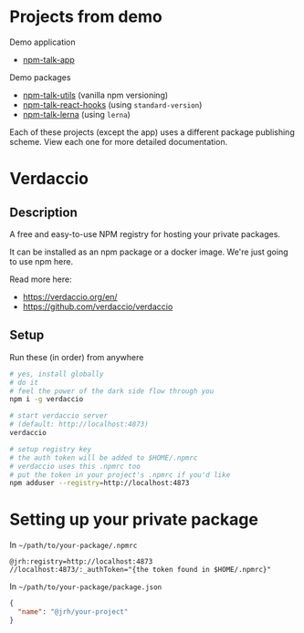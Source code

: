 # Projects from demo

Demo application
- [npm-talk-app](https://github.com/jrhart08/npm-talk-app)

Demo packages
- [npm-talk-utils](https://github.com/jrhart08/npm-talk-utils) (vanilla npm versioning)
- [npm-talk-react-hooks](https://github.com/jrhart08/npm-talk-react-hooks) (using `standard-version`)
- [npm-talk-lerna](https://github.com/jrhart08/npm-talk-lerna) (using `lerna`)


Each of these projects (except the app) uses a different package publishing scheme.
View each one for more detailed documentation.

# Verdaccio

## Description

A free and easy-to-use NPM registry for hosting your private packages.

It can be installed as an npm package or a docker image. We're just going to use npm here.

Read more here:
  - https://verdaccio.org/en/
  - https://github.com/verdaccio/verdaccio

## Setup

Run these (in order) from anywhere

```bash
# yes, install globally
# do it
# feel the power of the dark side flow through you
npm i -g verdaccio

# start verdaccio server
# (default: http://localhost:4873)
verdaccio

# setup registry key
# the auth token will be added to $HOME/.npmrc
# verdaccio uses this .npmrc too
# put the token in your project's .npmrc if you'd like
npm adduser --registry=http://localhost:4873
```

# Setting up your private package
In `~/path/to/your-package/.npmrc`

```
@jrh:registry=http://localhost:4873
//localhost:4873/:_authToken="{the token found in $HOME/.npmrc}"
```

In `~/path/to/your-package/package.json`

```json
{
  "name": "@jrh/your-project"
}
```
